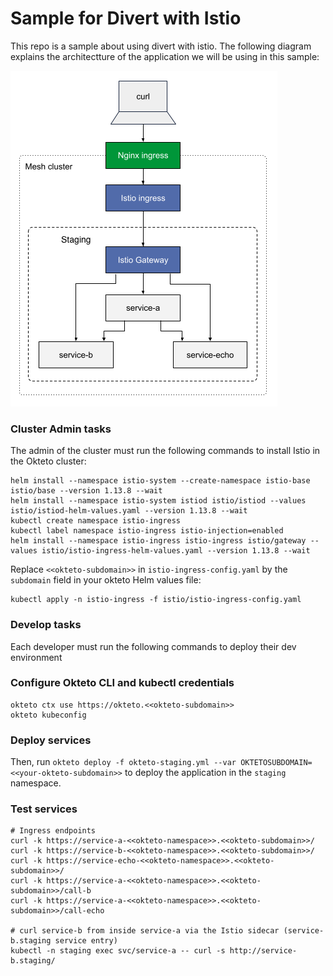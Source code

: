 # Sample for Divert with Istio
This repo is a sample about using divert with istio.
The following diagram explains the architectture of the application we will be using in this sample:

![sample-app](images/sample-app.png)

### Cluster Admin tasks

The admin of the cluster must run the following commands to install Istio in the Okteto cluster:

```
helm install --namespace istio-system --create-namespace istio-base istio/base --version 1.13.8 --wait
helm install --namespace istio-system istiod istio/istiod --values istio/istiod-helm-values.yaml --version 1.13.8 --wait
kubectl create namespace istio-ingress
kubectl label namespace istio-ingress istio-injection=enabled
helm install --namespace istio-ingress istio-ingress istio/gateway --values istio/istio-ingress-helm-values.yaml --version 1.13.8 --wait
```

Replace `<<okteto-subdomain>>` in `istio-ingress-config.yaml` by the `subdomain` field in your okteto Helm values file:

```
kubectl apply -n istio-ingress -f istio/istio-ingress-config.yaml
```

### Develop tasks

Each developer must run the following commands to deploy their dev environment

### Configure Okteto CLI and kubectl credentials

```
okteto ctx use https://okteto.<<okteto-subdomain>>
okteto kubeconfig
```

### Deploy services

Then, run `okteto deploy -f okteto-staging.yml --var OKTETOSUBDOMAIN=<<your-okteto-subdomain>>` to deploy the application in the `staging` namespace.
### Test services

```
# Ingress endpoints
curl -k https://service-a-<<okteto-namespace>>.<<okteto-subdomain>>/
curl -k https://service-b-<<okteto-namespace>>.<<okteto-subdomain>>/
curl -k https://service-echo-<<okteto-namespace>>.<<okteto-subdomain>>/
curl -k https://service-a-<<okteto-namespace>>.<<okteto-subdomain>>/call-b
curl -k https://service-a-<<okteto-namespace>>.<<okteto-subdomain>>/call-echo

# curl service-b from inside service-a via the Istio sidecar (service-b.staging service entry)
kubectl -n staging exec svc/service-a -- curl -s http://service-b.staging/
```
